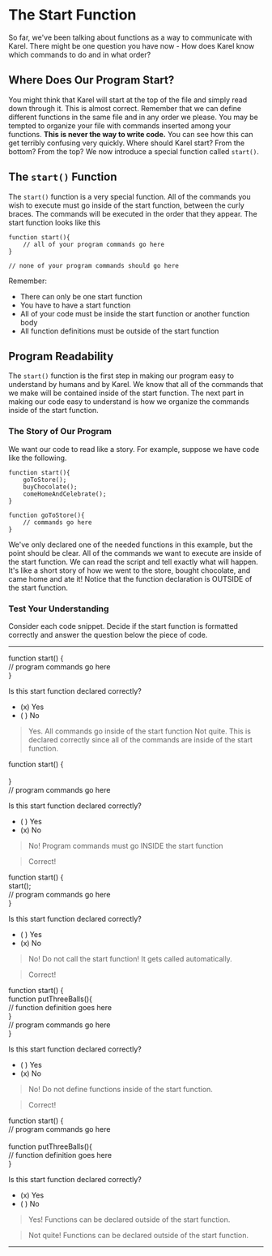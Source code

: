 # The Start Function
So far, we've been talking about functions as a way to communicate with Karel.  There might be one question you have now - How does Karel know which commands to do and in what order? 

## Where Does Our Program Start?
 You might think that Karel will start at the top of the file and simply read down through it.  This is almost correct.  Remember that we can define different functions in the same file and in any order we please.  You may be tempted to organize your file with commands inserted among your functions. **This is never the way to write code.**
 You can see how this can get terribly confusing very quickly.  Where should Karel start? From the bottom? From the top?  We now introduce a special function called `start()`.

## The `start()` Function
The `start()` function is a very special function.  All of the commands you wish to execute must go inside of the start function, between the curly braces.  The commands will be executed in the order that they appear.  The start function looks like this

```
function start(){
    // all of your program commands go here
}

// none of your program commands should go here
```

Remember: 
* There can only be one start function
* You have to have a start function
* All of your code must be inside the start function or another function body 
* All function definitions must be outside of the start function


## Program Readability
The `start()` function is the first step in making our program easy to understand by humans and by Karel.  We know that all of the commands that we make will be contained inside of the start function.  The next part in making our code easy to understand is how we organize the commands inside of the start function.

### The Story of Our Program
We want our code to read like a story.  For example, suppose we have code like the following.
```
function start(){
    goToStore();
    buyChocolate();
    comeHomeAndCelebrate();
}

function goToStore(){
    // commands go here
}
```

We've only declared one of the needed functions in this example, but the point should be clear.  All of the commands we want to execute are inside of the start function.  We can read the script and tell exactly what will happen.  It's like a short story of how we went to the store, bought chocolate, and came home and ate it! Notice that the function declaration is OUTSIDE of the start function.

### Test Your Understanding
Consider each code snippet.  Decide if the start function is formatted correctly and answer the question below the piece of code.

---

<p>
function start() {</br>                        
    // program commands go here </br>
    }                          </br>       
</p>

Is this start function declared correctly?
- (x) Yes
- ( ) No

> Yes.  All commands go inside of the start function
> Not quite.  This is declared correctly since all of the commands are inside of the start function.

<p>
       function start() {           </br>
                                       </br>
        }                              </br>
          // program commands go here   </br>
</p>

Is this start function declared correctly?
- ( ) Yes
- (x) No

> No!  Program commands must go INSIDE the start function

> Correct!

<p>
function start() { </br>
        start();        </br>           
        // program commands go here </br>
    }                         </br>
</p>

Is this start function declared correctly?
- ( ) Yes
- (x) No

> No!  Do not call the start function!  It gets called automatically.

> Correct!

<p>
    function start() { </br>
        function putThreeBalls(){  </br>
            // function definition goes here </br> 
        }     </br>
        // program commands go here  </br>
    }  </br>
</p>

Is this start function declared correctly?
- ( ) Yes
- (x) No

> No! Do not define functions inside of the start function.

> Correct!

<p>
    function start() { </br>
        // program commands go here </br>
     </br>
    function putThreeBalls(){  </br>
        // function definition goes here </br>
    } </br>
</p>

Is this start function declared correctly?
- (x) Yes
- ( ) No

> Yes! Functions can be declared outside of the start function.

> Not quite! Functions can be declared outside of the start function.

---

















